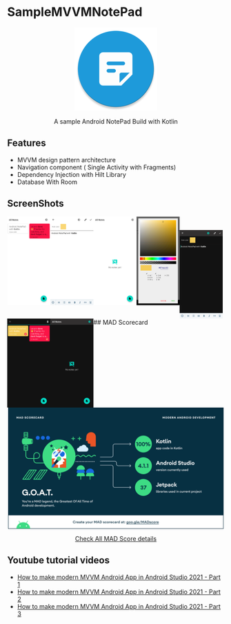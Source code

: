 SampleMVVMNotePad
=================

<p align="center">
  <img  src="app/src/main/res/mipmap-xxxhdpi/ic_launcher_round.png">
</p>
<p align="center">
A sample Android NotePad Build with Kotlin
</p>




## Features
  - MVVM design pattern architecture
  - Navigation component ( Single Activity with Fragments)
  - Dependency Injection with Hilt Library
  - Database With Room 

## ScreenShots
<p align="center" >
  <img align="left" width="100" src="Screenshots/device-2020-12-25-185728.png">
  <img align="left" width="100"   src="Screenshots/device-2020-12-25-185815.png">
  <img align="left" width="100"   src="Screenshots/device-2020-12-25-185924.png">
  <img align="left" width="100"   src="Screenshots/device-2020-12-25-185939.png">
</p>
<br/>
<p align="center">
  <img align="left" width="100"   src="Screenshots/device-2020-12-25-185838.png">
  <img align="left" width="100"   src="Screenshots/device-2020-12-25-185854.png">
  <img align="left" width="100"   src="Screenshots/device-2020-12-25-185913.png">
</p>
<br/>
## MAD Scorecard

<p align="center" >
  <img align="center" width="500" src="Screenshots/madscorecard-summary.png">
</p>

<p align="center">
<a href="https://madscorecard.withgoogle.com/scorecards/3855908667/"> Check All MAD Score details</a>
</p>

## Youtube tutorial videos

- [How to make modern MVVM Android App  in Android Studio 2021  - Part 1](https://youtu.be/AmpqsCA0big)
- [How to make modern MVVM Android App  in Android Studio 2021  - Part 2](https://youtu.be/ReinMO1ZSGo)
- [How to make modern MVVM Android App  in Android Studio 2021  - Part 3](https://youtu.be/acdZp2hPw8k)
